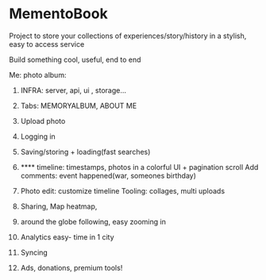 # MementoBook
Project to store your collections of experiences/story/history in a stylish, easy to access service

Build something cool, useful,  end to end

Me: photo album:
1. INFRA: server, api, ui , storage…
2. Tabs: MEMORYALBUM, ABOUT ME
3. Upload photo 
4. Logging in
5. Saving/storing + loading(fast searches)

6. **** timeline: timestamps, photos in a colorful UI + pagination scroll
Add comments: event happened(war, someones birthday)

7. Photo edit: customize timeline
	Tooling: collages, multi uploads

8. Sharing, Map heatmap, 
9. around the globe following, easy zooming in
10. Analytics easy- time in 1 city
11. Syncing
12. Ads, donations, premium tools! 
